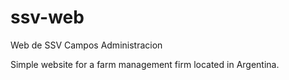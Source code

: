 # ssv-web
Web de SSV Campos Administracion

Simple website for a farm management firm located in Argentina.
